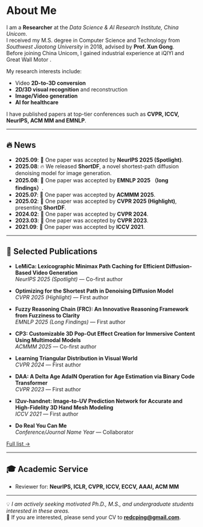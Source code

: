 # About Me

I am a **Researcher** at the *Data Science & AI Research Institute, China Unicom*.  
I received my M.S. degree in Computer Science and Technology from *Southwest Jiaotong University* in 2018, advised by **Prof. Xun Gong**.  
Before joining China Unicom, I gained industrial experience at iQIYI and Great Wall Motor .  

My research interests include:  
- Video **2D-to-3D conversion**  
- **2D/3D visual recognition** and reconstruction  
- **Image/Video generation**  
- **AI for healthcare**  

I have published papers at top-tier conferences such as **CVPR, ICCV, NeurIPS, ACM MM and EMNLP**.  

---

## 🔥 News

- **2025.09**: 🎉 One paper was accepted by **NeurIPS 2025 (Spotlight)**.  
- **2025.08**: 🔥 We released **ShortDF**, a novel shortest-path diffusion denoising model for image generation.
- **2025.08**: 🎉 One paper was accepted by **EMNLP 2025 （long findings）**.
- **2025.07**: 🎉 One paper was accepted by **ACMMM 2025**.  
- **2025.02**: 🎉 One paper was accepted by **CVPR 2025 (Highlight)**, presenting **ShortDF**.
- **2024.02**: 🎉 One paper was accepted by **CVPR 2024**.
- **2023.03**: 🎉 One paper was accepted by **CVPR 2023**.
- **2021.09**: 🎉 One paper was accepted by **ICCV 2021**.

---

## 📝 Selected Publications

- **LeMiCa: Lexicographic Minimax Path Caching for Efficient Diffusion-Based Video Generation**  
  *NeurIPS 2025 (Spotlight)* — Co-first author  

- **Optimizing for the Shortest Path in Denoising Diffusion Model**  
  *CVPR 2025 (Highlight)* — First author  

- **Fuzzy Reasoning Chain (FRC): An Innovative Reasoning Framework from Fuzziness to Clarity**  
  *EMNLP 2025 (Long Findings)* — First author  

- **CP3: Customizable 3D Pop-Out Effect Creation for Immersive Content Using Multimodal Models**  
  *ACMMM 2025* — Co-first author  

- **Learning Triangular Distribution in Visual World**  
  *CVPR 2024* — First author  

- **DAA: A Delta Age AdaIN Operation for Age Estimation via Binary Code Transformer**  
  *CVPR 2023* — First author  

- **I2uv-handnet: Image-to-UV Prediction Network for Accurate and High-Fidelity 3D Hand Mesh Modeling**  
  *ICCV 2021* — First author  

- **Do Real You Can Me**  
  *Conference/Journal Name Year* — Collaborator  

[Full list →](#)



---

## 🎓 Academic Service

- Reviewer for: **NeurIPS, ICLR, CVPR, ICCV, ECCV, AAAI, ACM MM**  

---

💡 *I am actively seeking motivated Ph.D., M.S., and undergraduate students interested in these areas.*  
📧 If you are interested, please send your CV to **redcping@gmail.com**.  
